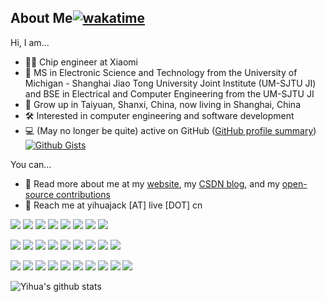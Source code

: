 ## About Me[![wakatime](https://wakatime.com/badge/user/f63671bd-61fd-45c2-ada6-e7e1216aedb3.svg)](https://wakatime.com/@f63671bd-61fd-45c2-ada6-e7e1216aedb3)

Hi, I am...

- :man_office_worker: Chip engineer at Xiaomi
- :school: MS in Electronic Science and Technology from the University of Michigan - Shanghai Jiao Tong University Joint Institute (UM-SJTU JI) and BSE in Electrical and Computer Engineering from the UM-SJTU JI
- :city_sunrise: Grow up in Taiyuan, Shanxi, China, now living in Shanghai, China
- :hammer_and_wrench: Interested in computer engineering and software development
- :computer: (May no longer be quite) active on GitHub ([GitHub profile summary](https://profile-summary-for-github.com/user/yihuajack)) [![Github Gists](https://img.shields.io/github/followers/yihuajack?color=0088ff&logoColor=blue&style=social)](https://gist.github.com/yihuajack)

You can...

- :sparkler: Read more about me at my [website](https://yihuajack.github.io), my [CSDN blog](https://blog.csdn.net/yihuajack), and my [open-source contributions](https://yihuajack.github.io/portfolio) 
- :speech_balloon: Reach me at yihuajack [AT] live [DOT] cn

[![](https://img.shields.io/badge/Windows-11-0078D6?style=flat-square&logo=Windows)](https://www.microsoft.com/en-us/windows/)
[![](https://img.shields.io/badge/Ubuntu-000000?style=flat-square&logo=Ubuntu)](https://ubuntu.com/)
[![](https://img.shields.io/badge/Visual%20Studio%20Code-007ACC?style=flat-square&logo=Visual-Studio-Code)](https://code.visualstudio.com/)
[![](https://img.shields.io/badge/Visual%20Studio-2022-5C2D91?style=flat-square&logo=Visual-Studio)](https://visualstudio.microsoft.com/)
[![](https://img.shields.io/badge/CLion-000000?style=flat-square&logo=CLion)](https://www.jetbrains.com/zh-cn/clion/)
[![](https://img.shields.io/badge/PyCharm-000000?style=flat-square&logo=PyCharm)](https://www.jetbrains.com/zh-cn/pycharm/)
[![](https://img.shields.io/badge/NeoVim-000000?style=flat-square&logo=NeoVim)](https://www.vim.org/)
[![](https://img.shields.io/badge/PowerShell-7-5391FE?style=flat-square&logo=PowerShell)](https://github.com/PowerShell/PowerShell/)

[![](https://img.shields.io/badge/C-23-000000?style=flat-square&logo=C)]()
[![](https://img.shields.io/badge/C++-23-00599C?style=flat-square&logo=C%2B%2B)](https://www.cplusplus.com/)
[![](https://img.shields.io/badge/Python-3-3776AB?style=flat-square&logo=Python)](https://www.python.org/)
[![](https://img.shields.io/badge/PyTorch-000000?style=flat-square&logo=PyTorch)](https://pytorch.org/)
[![](https://img.shields.io/badge/Wolfram%20Mathematica-14-DD1100?style=flat-square&logo=Wolfram-Mathematica)](https://www.wolfram.com/mathematica/)
[![](https://img.shields.io/badge/LaTeX-008080?style=flat-square&logo=LaTeX)](https://www.latex-project.org/)
[![](https://img.shields.io/badge/SystemVerilog-000000?style=flat-square)](https://ieeexplore.ieee.org/document/8299595)
[![](https://img.shields.io/badge/TypeScript-000000?style=flat-square&logo=TypeScript)](https://www.typescriptlang.org/)
[![](https://img.shields.io/badge/Qt-6-41CD52?style=flat-square&logo=Qt)](https://www.qt.io/)

[![](https://img.shields.io/badge/GTK-4-7FE719?style=flat-square&logo=GTK)](https://www.gtk.org/)
[![](https://img.shields.io/badge/Octave-9-0790C0?style=flat-square&logo=Octave)](https://octave.org/)
[![](https://img.shields.io/badge/Multisim-14-57B685?style=flat-square&logo=Multisim)](https://www.ni.com/en-us/shop/product/multisim.html)
[![](https://img.shields.io/badge/Jupyter-000000?style=flat-square&logo=Jupyter)](https://jupyter.org)
[![](https://img.shields.io/badge/SQL%20Server-2022-CC2927?style=flat-square&logo=MicrosoftSQLServer)](https://www.microsoft.com/en-us/sql-server)
[![](https://img.shields.io/badge/Overleaf-000000?style=flat-square&logo=Overleaf)](https://www.overeleaf.com)
[![](https://img.shields.io/badge/Hexo-000000?style=flat-square&logo=Hexo)](https://hexo.io)
[![](https://img.shields.io/badge/Gatsby-663399?style=flat-square&logo=Gatsby)](https://www.gatsbyjs.com)
[![](https://img.shields.io/badge/Cadence-000000?style=flat-square)](https://www.cadence.com/en_US/home.html)
[![](https://img.shields.io/badge/Synopsys-000000?style=flat-square)](https://www.synopsys.com)

![Yihua's github stats](https://github-readme-stats.vercel.app/api?username=yihuajack&count_private=true&show_icons=true&theme=tokyonight)
